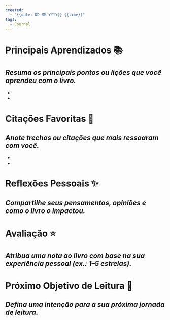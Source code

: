 ```yaml
---
created:
  - "{{date: DD-MM-YYYY}} {{time}}"
tags:
  - Journal
---
```

# Principais Aprendizados 📚
_Resuma os principais pontos ou lições que você aprendeu com o livro._
- 
- 
- 

# Citações Favoritas 💬
_Anote trechos ou citações que mais ressoaram com você._
- 
- 
- 

# Reflexões Pessoais ✨
_Compartilhe seus pensamentos, opiniões e como o livro o impactou._
- 

# Avaliação ⭐
_Atribua uma nota ao livro com base na sua experiência pessoal (ex.: 1–5 estrelas)._
- 

# Próximo Objetivo de Leitura 📖
_Defina uma intenção para a sua próxima jornada de leitura._
- 
